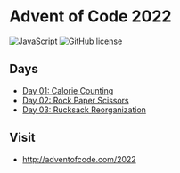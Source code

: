 # Advent of Code 2022

[![JavaScript](https://badges.aleen42.com/src/javascript.svg)](https://developer.mozilla.org/fr/docs/Web/JavaScript)
[![GitHub license](https://img.shields.io/badge/MIT-License-blue)](https://github.com/Michaelbr-Dev/Advent-of-Code/blob/main/LICENSE)

## Days

- [Day 01: Calorie Counting](01/)
- [Day 02: Rock Paper Scissors](02/)
- [Day 03: Rucksack Reorganization](03/)

## Visit

- http://adventofcode.com/2022
